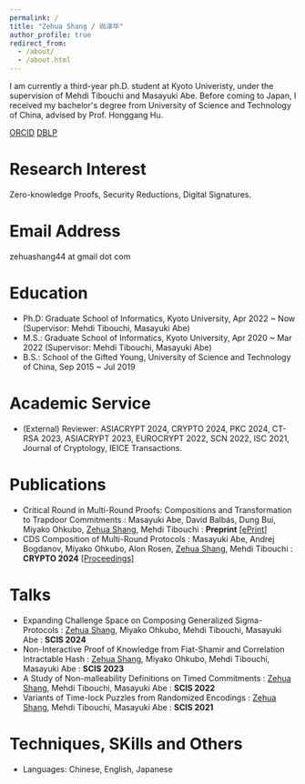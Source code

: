 ```yaml
---
permalink: /
title: "Zehua Shang / 尚泽华"
author_profile: true
redirect_from: 
  - /about/
  - /about.html
---
```


I am currently a third-year ph.D. student at Kyoto Univeristy, under the supervision of Mehdi Tibouchi and Masayuki Abe. Before coming to Japan, I received my bachelor's degree from University of Science and Technology of China, advised by Prof. Honggang Hu.

[ORCID](https://orcid.org/0009-0007-9115-0117)    [DBLP](https://dblp.org/pid/383/5268.html)

Research Interest
======
 Zero-knowledge Proofs, Security Reductions, Digital Signatures.
 
Email Address
======
 zehuashang44 at gmail dot com

Education
======
* Ph.D: Graduate School of Informatics, Kyoto University, Apr 2022 ~ Now (Supervisor: Mehdi Tibouchi, Masayuki Abe)
* M.S.: Graduate School of Informatics, Kyoto University, Apr 2020 ~ Mar 2022 (Supervisor: Mehdi Tibouchi, Masayuki Abe)
* B.S.: School of the Gifted Young, University of Science and Technology of China, Sep 2015 ~ Jul 2019

Academic Service
======
* (External) Reviewer: ASIACRYPT 2024, CRYPTO 2024, PKC 2024, CT-RSA 2023, ASIACRYPT 2023, EUROCRYPT 2022, SCN 2022, ISC 2021, Journal of Cryptology, IEICE Transactions.

Publications
======
* Critical Round in Multi-Round Proofs: Compositions and Transformation to Trapdoor Commitments
:   Masayuki Abe, David Balbás, Dung Bui, Miyako Ohkubo, <u>Zehua Shang</u>, Mehdi Tibouchi
:   **Preprint** [[ePrint]](https://eprint.iacr.org/2024/1766)
* CDS Composition of Multi-Round Protocols
:   Masayuki Abe, Andrej Bogdanov, Miyako Ohkubo, Alon Rosen, <u>Zehua Shang</u>, Mehdi Tibouchi
:   **CRYPTO 2024** [[Proceedings]](https://link.springer.com/chapter/10.1007/978-3-031-68400-5_12)
  
Talks
======
* Expanding Challenge Space on Composing Generalized Sigma-Protocols
:   <u>Zehua Shang</u>, Miyako Ohkubo, Mehdi Tibouchi, Masayuki Abe
:   **SCIS 2024**
* Non-Interactive Proof of Knowledge from Fiat-Shamir and Correlation Intractable Hash
:   <u>Zehua Shang</u>, Miyako Ohkubo, Mehdi Tibouchi, Masayuki Abe
:   **SCIS 2023** 
* A Study of Non-malleability Definitions on Timed Commitments
:   <u>Zehua Shang</u>, Mehdi Tibouchi, Masayuki Abe
:   **SCIS 2022** 
* Variants of Time-lock Puzzles from Randomized Encodings
:   <u>Zehua Shang</u>, Mehdi Tibouchi, Masayuki Abe
:   **SCIS 2021** 

Techniques, SKills and Others
======
* Languages:  Chinese, English, Japanese
